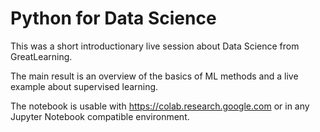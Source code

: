 # Python for Data Science

This was a short introductionary live session about Data Science from GreatLearning.

The main result is an overview of the basics of ML methods and a live example about supervised learning.

The notebook is usable with https://colab.research.google.com or in any Jupyter Notebook compatible environment.
